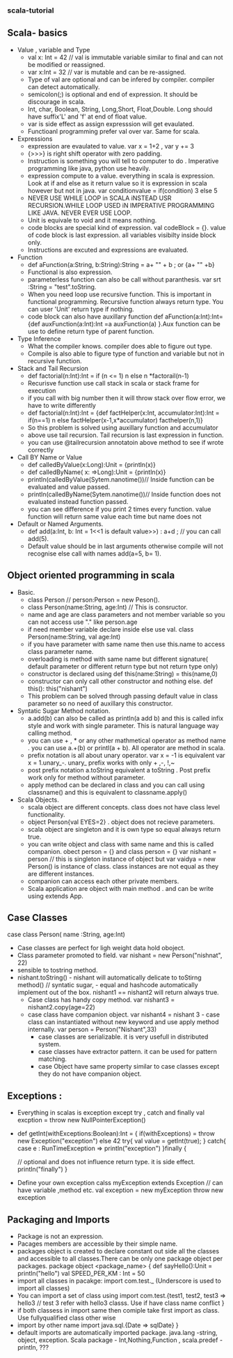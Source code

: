 ### scala-tutorial
## Scala- basics
 - Value , variable and Type
   -  val x: Int = 42 //  val is immutable variable similar to final and can not be modified or reassigned.
   -  var x:Int = 32  // var is mutable and can be re-assigned.
   -  Type of val are optional and can be infered by compiler. compiler can detect automatically.
   -  semicolon(;) is optional and end of expression. It should be discourage in scala.
   -  Int, char, Boolean, String, Long,Short, Float,Double. Long should have suffix'L' and 'f' at end of float value.
   -  var is side effect as assign expresssion will get evaulated.
   -  Functioanl programming prefer val over var. Same for scala.
 - Expressions
   -  expression are evaulated to value. var x = 1+2 , var y += 3
   -  {>>>} is right shift operator with zero padding.
   -  Instruction is something you will tell to computer to do . Imperative programming like java, python use heavily.
   -  expression compute to a value. everything in scala is expression. Look at if and else as it return value so it is expression in scala however but not in java.
      var conditionvalue = if(condition) 3 else 5
   -  NEVER USE WHILE LOOP in SCALA iNSTEAD USR RECURSION.WHILE LOOP USED iN IMPERATIVE PROGRAMMING LIKE JAVA. NEVER EVER USE LOOP.
   -  Unit is equivale to void and it means nothing.
   -  code blocks are special kind of expression. val codeBlock = {}. value of code block is last expression. all variables visibilty inside block only.
   -  Instructions are excuted and expressions are evaluated.
  - Function
    -  def aFunction(a:String, b:String):String = a+ "" + b ; or {a+ "" +b}
    - Functional is also expression.
    - parameterless function can also be call without paranthesis.  var srt :String = "test".toString.
    - When you need loop use recursive function. This is important in functional programming. Recursive function always return type. You can user 'Unit' return type if nothing.
    - code block can also have auxillary function def aFunction(a:Int):Int= {def auxFunction(a:Int):Int =a auxFunction(a) }.Aux function can be use to define return type of parent function.
   - Type Inference
     -  What the compiler knows. compiler does able to figure out type.
     -  Compile is also able to figure type of function and variable but not in recursive function.
   - Stack and Tail Recursion
     -  def factorial(n:Int):Int = if (n <= 1) n else n *factorail(n-1)
     -  Recurisve function use call stack in scala or stack frame for execution
     -  if you call with big number then it will throw stack over flow error, we have to write differently
     -   def factorial(n:Int):Int = {def factHelper(x:Int, accumulator:Int):Int = if(n==1) n else factHelper(x-1,x*accumulator)
     facthelper(n,1)}
     - So this problem is solved using auxillary function and accumulator
     - above use tail recursion. Tail recursion is last expression in function.
     - you can use @tailrecursion annotatoin above method to see if wrote correctly
   - Call BY Name or Value
     -  def calledByValue(x:Long):Unit = {println(x)}
     -  def calledByName( x: =>Long):Unit = {println(x)}
     - println(calledByValue(Sytem.nanotime())// Inside function can be evaluated and value passed.
     - println(calledByName(Sytem.nanotime())// Inside function does not  evaluated instead function passed.
     - you can see difference if you print 2 times every function. value function will return same value each time but name does not
   - Default or Named Arguments.
     -  def add(a:Int, b: Int = 1<<1 is default value>>) : a+d ; // you can call add(5).
     -  Default value should be in last arguments otherwise compile will not recognise else call with names add(a=5, b= 1).
     
## Object oriented programming in scala
   - Basic.
     -  class Person  // person:Person = new Peson().
     -  class Person(name:String, age:Int) // This is consructor.
     - name and age are class parameters and not member variable so you can not access use "." like person.age
     -  if need member variable declare inside else use val. class Person(name:String, val age:Int)
     -  if you have parameter with same name then use this.name to access class parameter name.
     - overloading is method with same name but different signature( default parameter or different return type but not return type only)
     - constructor is declared using def this(name:String) = this(name,0)
     - constructor can only call other constructor and nothing else.  def this(): this("nishant")
     - This problem can be solved through passing default value in class parameter so no need of auxillary this constructor.
  - Syntatic Sugar Method notation.
     -  a.add(b) can also be called as println(a add b) and this is called infix style and work with single parameter. This is natural language way calling method.
     -  you can use + , * or any other mathmetical operator as method name . you can use a.+(b) or printl(a + b). All operator are method in scala.
     - prefix notation is all about unary operator. var x = -1 is equivalent var x = 1.unary_-. unary_ prefix works with only + ,-, !,~
     - post prefix notation a.toString equivalent a toString . Post prefix work only for method without parameter.
     - apply method can be declared in class and you can call using classname() and this is equivalent to classname.apply()
   - Scala Objects.
     -  scala object are different concepts. class does not have class level functionality.
     -  object Person{val EYES=2} . object does not recieve parameters.
     -  scala object are singleton and it is own type so equal always return true.
     - you can write object and class with same name and this is called companion.  obect person = {} and class person = {}
       var nishant = person // this is singleton instance of object but var vaidya = new Person() is instance of class. class instances are not equal as they are different instances.
     - companion can access each other private members.
      - Scala application are object with main method . and can be write using extends App.
## Case Classes

  case class Person( name :String, age:Int)
  
  - Case classes are perfect for ligh weight data hold oboject.
  - Class parameter promoted to field.
       var nishant = new Person("nishnat", 22)
  - sensible to tostring method.
   - nishant.toString()
    - nishant will automatically delicate to toStirng method() // syntatic sugar,
    - equal and hashcode automatically implement out of the box.
        nishant1 == nishant2 will return always true.
       - Case class has handy copy method.
           var nishant3 = nishant2.copy(age=22)
        - case class have companion object.
            var nishant4 = nishant 3
         - case class can instantiated without new keyword and use apply method internally.
            var person = Person("Nishant",33)
          - case classes are serializable. it is very usefull in distributed system.
          - case classes have extractor pattern. it can be used for pattern matching.
          - case Object have same property similar to case classes except they do not have companion object.
  ## Exceptions :
   -  Everything in scalas is exception except  try , catch and finally
   val excption = throw new NullPointerException()
   -  def getInt(withExceptions:Boolean):Int = 
   {
       if(withExceptions) = throw new Exception("exception") else 42 
       try{
        val value = getInt(true);
       } catch{
        case  e : RunTimeException =>  println("exception")
      }finally {
      
      // optional and does not influence return type. it is side effect.
      println("finally")
      }
      
   - Define your own exception
     calss myException extends Exception // can have variable ,method etc.
     val exception = new myException
     throw new exception
## Packaging and Imports
- Package is not an expression.
- Pacages members are accessible by their simple name.
- packages object is created to declare constant out side all the classes and accessible to all classes.There can be only one package object per packages.
 package object <package_name> {
  def sayHello():Unit = println("hello")
  val SPEED_PER_KM : Int = 50
- import all classes in pacakge: import com.test._ (Underscore is used to import all classes)
- You can import a set of class using import com.test.{test1, test2, test3 => hello3 // test 3 refer with hello3 classs. Use if have class name conflict }
- if both classess in import same then comiple take first import as class. Use fullyqualified class other wise
- import by other name import java.sql.{Date => sqlDate}
 } 
 - default imports are automatically imported package. java.lang -string, object, exception. Scala package - Int,Nothing,Function , scala.predef - println, ???
